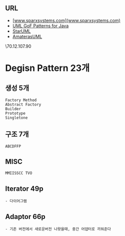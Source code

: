 ## URL
- [www.sparxsystems.com](www.sparxsystems.com)
- [UML GoF Patterns for Java](http://www.sparxsystems.com/resources/developers/uml_patterns.html)
- [StarUML](http://staruml.io/)
- [AmaterasUML](http://amateras.osdn.jp/cgi-bin/fswiki_en/wiki.cgi?page=AmaterasUML)



\\70.12.107.90

# Degisn Pattern 23개
## 생성 5개
    Factory Method
    Abstract Factory
    Builder
    Prototype
    Singletone

## 구조 7개
    ABCDFFP

## MISC
    MMIISSCC TVO



## Iterator 49p
    - 다이어그램

## Adaptor 66p
    - 기존 버전에서 새로운버전 나왓을때, 중간 어댑터로 끼워준다